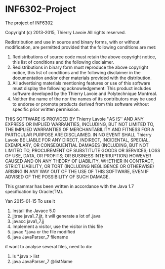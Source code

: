 # INF6302-Project
The project of INF6302

Copyright (c) 2013-2015, Thierry Lavoie
All rights reserved.

Redistribution and use in source and binary forms, with or without
modification, are permitted provided that the following conditions are met:
1. Redistributions of source code must retain the above copyright
   notice, this list of conditions and the following disclaimer.
2. Redistributions in binary form must reproduce the above copyright
   notice, this list of conditions and the following disclaimer in the
   documentation and/or other materials provided with the distribution.
3. All advertising materials mentioning features or use of this software
   must display the following acknowledgement:
   This product includes software developed by the Thierry Lavoie and Polytechnique Montreal.
4. Neither the name of the <organization> nor the
   names of its contributors may be used to endorse or promote products
   derived from this software without specific prior written permission.

THIS SOFTWARE IS PROVIDED BY Thierry Lavoie ''AS IS'' AND ANY
EXPRESS OR IMPLIED WARRANTIES, INCLUDING, BUT NOT LIMITED TO, THE IMPLIED
WARRANTIES OF MERCHANTABILITY AND FITNESS FOR A PARTICULAR PURPOSE ARE
DISCLAIMED. IN NO EVENT SHALL Thierry Lavoie BE LIABLE FOR ANY
DIRECT, INDIRECT, INCIDENTAL, SPECIAL, EXEMPLARY, OR CONSEQUENTIAL DAMAGES
(INCLUDING, BUT NOT LIMITED TO, PROCUREMENT OF SUBSTITUTE GOODS OR SERVICES;
LOSS OF USE, DATA, OR PROFITS; OR BUSINESS INTERRUPTION) HOWEVER CAUSED AND
ON ANY THEORY OF LIABILITY, WHETHER IN CONTRACT, STRICT LIABILITY, OR TORT
(INCLUDING NEGLIGENCE OR OTHERWISE) ARISING IN ANY WAY OUT OF THE USE OF THIS
SOFTWARE, EVEN IF ADVISED OF THE POSSIBILITY OF SUCH DAMAGE.


This grammar has been written in accordance with the Java 1.7 specification by Oracle(TM).

Yan 2015-01-15 
To use it

1. Install the Javacc 5.0
2. jjtree java1_7.jjt, it will generate a lot of .java 
3. javacc java1_7.jj
3. Implement a visitor, use the visitor in this file
4. javac *.java or the file modified
5. java JavaParser_7 filename

if want to analyse several files, need to do:
1. ls *.java > list
2. java JavaParser_7 @listName
